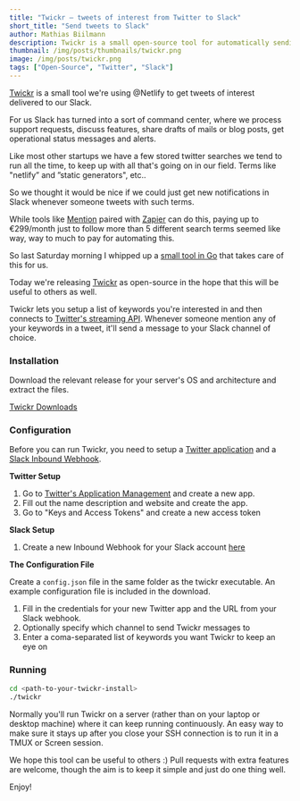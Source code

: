```yaml
---
title: "Twickr — tweets of interest from Twitter to Slack"
short_title: "Send tweets to Slack"
author: Mathias Biilmann
description: Twickr is a small open-source tool for automatically sending tweets of interest to Slack
thumbnail: /img/posts/thumbnails/twickr.png
image: /img/posts/twickr.png
tags: ["Open-Source", "Twitter", "Slack"]
---
```



[Twickr](https://github.com/netlify/twickr) is a small tool we're using @Netlify to get tweets of interest delivered to our Slack.

For us Slack has turned into a sort of command center, where we process support requests, discuss features, share drafts of mails or blog posts, get operational status messages and alerts.

Like most other startups we have a few stored twitter searches we tend to run all the time, to keep up with all that's going on in our field. Terms like "netlify” and ”static generators", etc..

So we thought it would be nice if we could just get new notifications in Slack whenever someone tweets with such terms.

<!-- excerpt -->

While tools like [Mention](https://en.mention.com/) paired with [Zapier](https://zapier.com/) can do this, paying up to €299/month just to follow more than 5 different search terms seemed like way, way to much to pay for automating this.

So last Saturday morning I whipped up a [small tool in Go](https://github.com/netlify/twickr) that takes care of this for us.

Today we're releasing [Twickr](https://github.com/netlify/twickr) as open-source in the hope that this will be useful to others as well.

Twickr lets you setup a list of keywords you're interested in and then connects to [Twitter's streaming API](https://dev.twitter.com/streaming/overview). Whenever someone mention any of your keywords in a tweet, it'll send a message to your Slack channel of choice.

### Installation

Download the relevant release for your server's OS and architecture and extract the files.

[Twickr Downloads](https://github.com/netlify/twickr/releases)

### Configuration

Before you can run Twickr, you need to setup a [Twitter application](https://apps.twitter.com/) and a [Slack Inbound Webhook](https://netlify.slack.com/services/new/incoming-webhook).

**Twitter Setup**

1. Go to [Twitter's Application Management](https://apps.twitter.com/) and create a new app.
2. Fill out the name description and website and create the app.
3. Go to "Keys and Access Tokens" and create a new access token

**Slack Setup**

1. Create a new Inbound Webhook for your Slack account [here](https://netlify.slack.com/services/new/incoming-webhook)

**The Configuration File**

Create a `config.json` file in the same folder as the twickr executable. An example configuration file is included in the download.

1. Fill in the credentials for your new Twitter app and the URL from your Slack webhook.
2. Optionally specify which channel to send Twickr messages to
3. Enter a coma-separated list of keywords you want Twickr to keep an eye on

### Running

```bash
cd <path-to-your-twickr-install>
./twickr
```

Normally you'll run Twickr on a server (rather than on your laptop or desktop machine) where it can keep running continuously. An easy way to make sure it stays up after you close your SSH connection is to run it in a TMUX or Screen session.

We hope this tool can be useful to others :) Pull requests with extra features are welcome, though the aim is to keep it simple and just do one thing well.

Enjoy!
